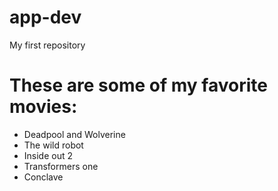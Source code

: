 # app-dev
My first repository

# These are some of my favorite movies:
- Deadpool and Wolverine
- The wild robot
- Inside out 2
- Transformers one
- Conclave
